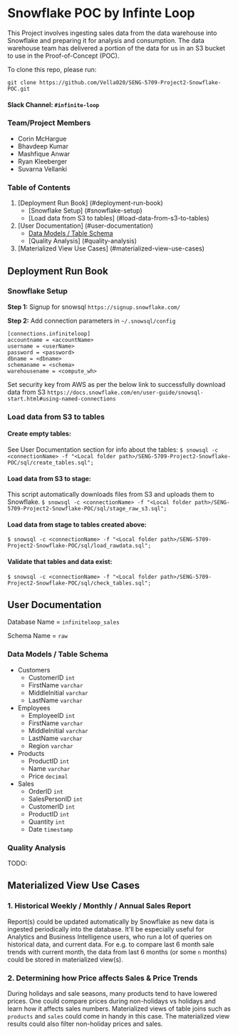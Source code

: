
# Snowflake POC by Infinte Loop
 
This Project involves ingesting sales data from the data warehouse
into Snowflake and preparing it for analysis and consumption. The data warehouse team has delivered a portion of the data for us in an S3 bucket to use in the Proof-of-Concept (POC).


To clone this repo, please run:

```
git clone https://github.com/Vella020/SENG-5709-Project2-Snowflake-POC.git
```

#### Slack Channel: `#infinite-loop`

### Team/Project Members
   - Corin McHargue
   - Bhavdeep Kumar
   - Mashfique Anwar
   - Ryan Kleeberger
   - Suvarna Vellanki

   
### Table of Contents
1. [Deployment Run Book] (#deployment-run-book)
	- [Snowflake Setup] (#snowflake-setup)
	- [Load data from S3 to tables] (#load-data-from-s3-to-tables)
2. [User Documentation] (#user-documentation)
	- [Data Models / Table Schema](#data-models-/-table-schema)
	- [Quality Analysis] (#quality-analysis) 
3. [Materialized View Use Cases] (#materialized-view-use-cases)

## Deployment Run Book

### **Snowflake Setup**

**Step 1:** Signup for snowsql `https://signup.snowflake.com/`

**Step 2:** Add connection parameters in `~/.snowsql/config`

```
[connections.infiniteloop]
accountname = <accountName> 
username = <userName>
password = <password>
dbname = <dbname>
schemaname = <schema>
warehousename = <compute_wh>
```

Set security key from AWS as per the below link to successfully download data from S3
 `https://docs.snowflake.com/en/user-guide/snowsql-start.html#using-named-connections`

### Load data from S3 to tables

#### Create empty tables:
See User Documentation section for info about the tables:
`$ snowsql -c <connectionName> -f "<Local folder path>/SENG-5709-Project2-Snowflake-POC/sql/create_tables.sql";`

#### Load data from S3 to stage:
This script automatically downloads files from S3 and uploads them to Snowflake.
`$ snowsql -c <connectionName> -f "<Local folder path>/SENG-5709-Project2-Snowflake-POC/sql/stage_raw_s3.sql";`

#### Load data from stage to tables created above: 
`$ snowsql -c <connectionName> -f "<Local folder path>/SENG-5709-Project2-Snowflake-POC/sql/load_rawdata.sql";`
  
#### Validate that tables and data exist:
`$ snowsql -c <connectionName> -f "<Local folder path>/SENG-5709-Project2-Snowflake-POC/sql/check_tables.sql";`


## User Documentation

Database Name = `infiniteloop_sales` 

Schema Name = `raw`

### Data Models / Table Schema
- Customers
	- CustomerID `int`
	- FirstName `varchar`
	- MiddleInitial `varchar`
	- LastName `varchar`
- Employees
	- EmployeeID `int`
	- FirstName `varchar`
	- MiddleInitial `varchar`
	- LastName `varchar`
	- Region `varchar`
- Products
	- ProductID `int`
	- Name `varchar`
	- Price `decimal`
- Sales
	-  OrderID `int`
	-  SalesPersonID `int`
	-  CustomerID `int`
	-  ProductID `int`
	-  Quantity `int`
	-  Date `timestamp`

### Quality Analysis

TODO: 

## Materialized View Use Cases

### 1. Historical Weekly / Monthly / Annual Sales Report
Report(s) could be updated automatically by Snowflake as new data is ingested periodically into the database. It'll be especially useful for Analytics and Business Intelligence users, who run a lot of queries on historical data, and current data. For e.g. to compare last 6 month sale trends with current month, the data from last 6 months (or some `n` months) could be stored in materialized view(s).

### 2. Determining how Price affects Sales & Price Trends

During holidays and sale seasons, many products tend to have lowered prices. One could compare prices during non-holidays vs holidays and learn how it affects sales numbers. Materialized views of table joins such as `products` and `sales` could come in handy in this case. The materialized view results could also filter non-holiday prices and sales.













